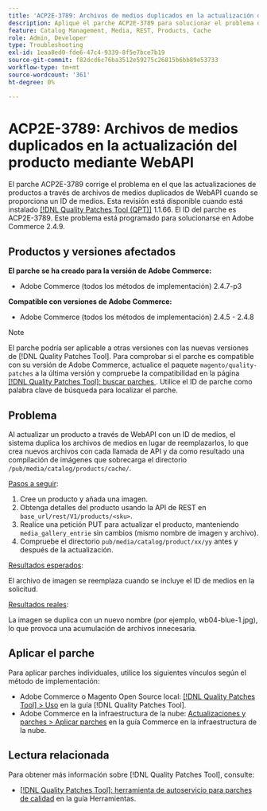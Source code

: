 ```yaml
---
title: 'ACP2E-3789: Archivos de medios duplicados en la actualización del producto mediante WebAPI'
description: Aplique el parche ACP2E-3789 para solucionar el problema de Adobe Commerce en el que las actualizaciones de productos se realizan mediante archivos de medios duplicados de WebAPI cuando se proporciona un ID de medios.
feature: Catalog Management, Media, REST, Products, Cache
role: Admin, Developer
type: Troubleshooting
exl-id: 1eaa8ed0-fde6-47c4-9339-8f5e7bce7b19
source-git-commit: f82dcd6c76ba3512e59275c26815b6bb89e53733
workflow-type: tm+mt
source-wordcount: '361'
ht-degree: 0%

---
```


# ACP2E-3789: Archivos de medios duplicados en la actualización del producto mediante WebAPI

El parche ACP2E-3789 corrige el problema en el que las actualizaciones de productos a través de archivos de medios duplicados de WebAPI cuando se proporciona un ID de medios. Esta revisión está disponible cuando está instalado [[!DNL Quality Patches Tool (QPT)]](/help/tools/quality-patches-tool/quality-patches-tool-to-self-serve-quality-patches.md) 1.1.66. El ID del parche es ACP2E-3789. Este problema está programado para solucionarse en Adobe Commerce 2.4.9.

## Productos y versiones afectados

**El parche se ha creado para la versión de Adobe Commerce:**

* Adobe Commerce (todos los métodos de implementación) 2.4.7-p3

**Compatible con versiones de Adobe Commerce:**

* Adobe Commerce (todos los métodos de implementación) 2.4.5 - 2.4.8

>[!NOTE]
>
>El parche podría ser aplicable a otras versiones con las nuevas versiones de [!DNL Quality Patches Tool]. Para comprobar si el parche es compatible con su versión de Adobe Commerce, actualice el paquete `magento/quality-patches` a la última versión y compruebe la compatibilidad en la página [[!DNL Quality Patches Tool]: buscar parches &#x200B;](https://experienceleague.adobe.com/tools/commerce-quality-patches/index.html?lang=es). Utilice el ID de parche como palabra clave de búsqueda para localizar el parche.

## Problema

Al actualizar un producto a través de WebAPI con un ID de medios, el sistema duplica los archivos de medios en lugar de reemplazarlos, lo que crea nuevos archivos con cada llamada de API y da como resultado una compilación de imágenes que sobrecarga el directorio `/pub/media/catalog/products/cache/`.

<u>Pasos a seguir</u>:

1. Cree un producto y añada una imagen.
1. Obtenga detalles del producto usando la API de REST en `base_url/rest/V1/products/<sku>`.
1. Realice una petición PUT para actualizar el producto, manteniendo `media_gallery_entrie` sin cambios (mismo nombre de imagen y archivo).
1. Compruebe el directorio `pub/media/catalog/product/xx/yy` antes y después de la actualización.

<u>Resultados esperados</u>:

El archivo de imagen se reemplaza cuando se incluye el ID de medios en la solicitud.

<u>Resultados reales</u>:

La imagen se duplica con un nuevo nombre (por ejemplo, wb04-blue-1.jpg), lo que provoca una acumulación de archivos innecesaria.

## Aplicar el parche

Para aplicar parches individuales, utilice los siguientes vínculos según el método de implementación:

* Adobe Commerce o Magento Open Source local: [[!DNL Quality Patches Tool] > Uso](/help/tools/quality-patches-tool/usage.md) en la guía [!DNL Quality Patches Tool].
* Adobe Commerce en la infraestructura de la nube: [Actualizaciones y parches > Aplicar parches](https://experienceleague.adobe.com/docs/commerce-cloud-service/user-guide/develop/upgrade/apply-patches.html?lang=es) en la guía Commerce en la infraestructura de la nube.

## Lectura relacionada

Para obtener más información sobre [!DNL Quality Patches Tool], consulte:

* [[!DNL Quality Patches Tool]: herramienta de autoservicio para parches de calidad](/help/tools/quality-patches-tool/quality-patches-tool-to-self-serve-quality-patches.md) en la guía Herramientas.
